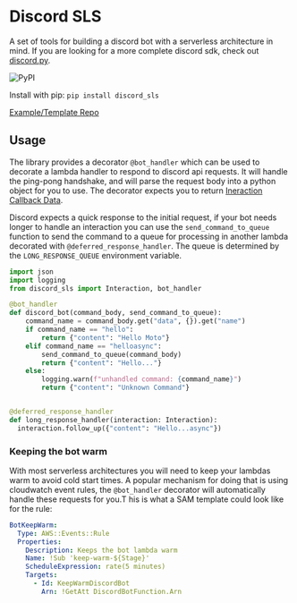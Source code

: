 # Discord SLS

A set of tools for building a discord bot with a serverless architecture in mind. If you are looking for a more complete discord sdk, check out [discord.py](https://github.com/Rapptz/discord.py).

![PyPI](https://img.shields.io/pypi/v/discord_sls)

Install with pip: `pip install discord_sls`

[Example/Template Repo](https://github.com/beverts312/discord-bot-template)

## Usage

The library provides a decorator `@bot_handler` which can be used to decorate a lambda handler to respond to discord api requests.
It will handle the ping-pong handshake, and will parse the request body into a python object for you to use. The decorator expects you to return [Ineraction Callback Data](https://discord.com/developers/docs/interactions/receiving-and-responding#interaction-response-object-interaction-callback-data-structure).

Discord expects a quick response to the initial request, if your bot needs longer to handle an interaction you can use the `send_command_to_queue` function to send the command to a queue for processing in another lambda decorated with `@deferred_response_handler`. The queue is determined by the `LONG_RESPONSE_QUEUE` environment variable.

```py
import json
import logging
from discord_sls import Interaction, bot_handler

@bot_handler
def discord_bot(command_body, send_command_to_queue):
    command_name = command_body.get("data", {}).get("name")
    if command_name == "hello":
        return {"content": "Hello Moto"}
    elif command_name == "helloasync":
        send_command_to_queue(command_body)
        return {"content": "Hello..."}
    else:
        logging.warn(f"unhandled command: {command_name}")
        return {"content": "Unknown Command"}


@deferred_response_handler
def long_response_handler(interaction: Interaction):
  interaction.follow_up({"content": "Hello...async"})
```

### Keeping the bot warm

With most serverless architectures you will need to keep your lambdas warm to avoid cold start times. A popular mechanism for doing that is using cloudwatch event rules, the `@bot_handler` decorator will automatically handle these requests for you.T his is what a SAM template could look like for the rule:

```yml
BotKeepWarm:
  Type: AWS::Events::Rule
  Properties:
    Description: Keeps the bot lambda warm
    Name: !Sub 'keep-warm-${Stage}'
    ScheduleExpression: rate(5 minutes)
    Targets:
      - Id: KeepWarmDiscordBot
        Arn: !GetAtt DiscordBotFunction.Arn
```
